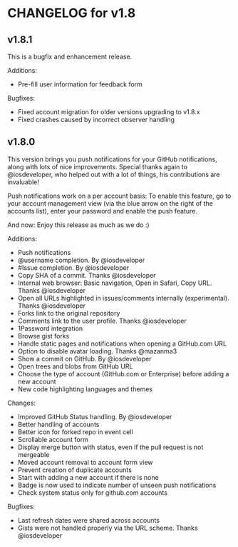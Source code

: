 # CHANGELOG for v1.8

## v1.8.1

This is a bugfix and enhancement release.

Additions:

* Pre-fill user information for feedback form

Bugfixes:

* Fixed account migration for older versions upgrading to v1.8.x
* Fixed crashes caused by incorrect observer handling

## v1.8.0

This version brings you push notifications for your GitHub notifications, along with lots of nice improvements.
Special thanks again to @iosdeveloper, who helped out with a lot of things, his contributions are invaluable!

Push notifications work on a per account basis: To enable this feature, go to your account management view (via the blue arrow on the right of the accounts list), enter your password and enable the push feature.

And now: Enjoy this release as much as we do :)

Additions:

* Push notifications
* @username completion. By @iosdeveloper
* #Issue completion. By @iosdeveloper
* Copy SHA of a commit. Thanks @iosdeveloper
* Internal web browser: Basic navigation, Open in Safari, Copy URL. Thanks @iosdeveloper
* Open all URLs highlighted in issues/comments internally (experimental). Thanks @iosdeveloper
* Forks link to the original repository
* Comments link to the user profile. Thanks @iosdeveloper
* 1Password integration
* Browse gist forks
* Handle static pages and notifications when opening a GitHub.com URL
* Option to disable avatar loading. Thanks @mazanma3
* Show a commit on GitHub. By @iosdeveloper
* Open trees and blobs from GitHub URL
* Choose the type of account (GitHub.com or Enterprise) before adding a new account
* New code highlighting languages and themes

Changes:

* Improved GitHub Status handling. By @iosdeveloper
* Better handling of accounts
* Better icon for forked repo in event cell
* Scrollable account form
* Display merge button with status, even if the pull request is not mergeable
* Moved account removal to account form view
* Prevent creation of duplicate accounts
* Start with adding a new account if there is none
* Badge is now used to indicate number of unseen push notifications
* Check system status only for github.com accounts

Bugfixes:

* Last refresh dates were shared across accounts
* Gists were not handled properly via the URL scheme. Thanks @iosdeveloper
